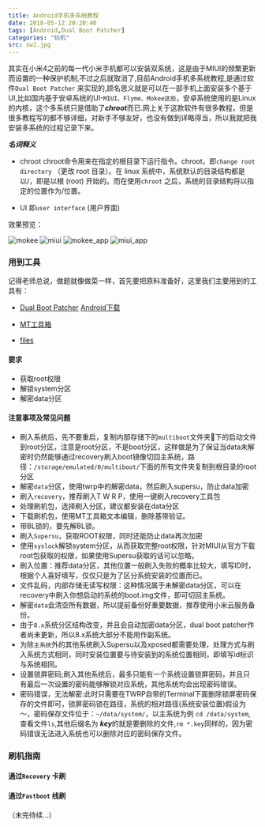 ```yaml
---
title: Android手机多系统教程
date: 2018-05-12 20:20:40
tags: [Android,Dual Boot Patcher]
categories: "玩机"
src: sw1.jpg
---
```

其实在小米4之前的每一代小米手机都可以安装双系统，这是由于MIUI的频繁更新而设置的一种保护机制,不过之后就取消了,目前Android手机多系统教程,是通过软件` Dual Boot Patcher ` 来实现的,顾名思义就是可以在一部手机上面安装多个基于UI,比如国内基于安卓系统的UI-` MIUI、Flyme、Mokee这些 `，安卓系统使用的是Linux的内核，这个多系统只是借助了***chroot***而已.网上关于这款软件有很多教程，但是很多教程写的都不够详细，对新手不够友好，也没有做到详略得当，所以我就把我安装多系统的过程记录下来。

<!--more-->

***名词释义***
- chroot
chroot命令用来在指定的根目录下运行指令。chroot，即` change root directory ` （更改 root 目录）。在 linux 系统中，系统默认的目录结构都是以/，即是以根 (root) 开始的。而在使用` chroot ` 之后，系统的目录结构将以指定的位置作为/位置。

- UI
即` user interface ` (用户界面)

效果预览：

![mokee](desktop.png)
![miui](interface.png)
![mokee_app](interface_mokee.png)
![miui_app](interface_miui.png)



### 用到工具

记得老师总说，做题就像做菜一样，首先要把原料准备好，这里我们主要用到的工具有：
- [Dual Boot Patcher](https://dbp.noobdev.io/) [Android下载](https://dbp.noobdev.io/files/9.3.0.r493.g32c14fd5/Android/DualBootPatcherAndroid-9.3.0.r493.g32c14fd5-snapshot.apk)

- [MT工具箱](http://p5culcl8r.bkt.clouddn.com/bin.mt.plus-2.5.0-18042700-21048.apk)

- [files]()

#### 要求
- 获取root权限
- 解锁system分区
- 解密data分区

#### 注意事项及常见问题

- 刷入系统后，先不要重启，复制内部存储下的` multiboot `文件夹📁下的启动文件到root分区，注意是root分区，不是boot分区，这样做是为了保证当data未解密时仍然能够通过recovery刷入boot镜像切回主系统，路径：` /storage/emulated/0/multiboot/ `下面的所有文件夹复制到根目录的root分区
- 解密` data `分区，使用twrp中的解密data，然后刷入supersu，防止data加密
- 刷入` recovery `，推荐刷入T W R P，使用一键刷入recovery工具包
- 处理刷机包，选择刷入分区，建议都安装在data分区
- 下载刷机包，使用MT工具箱文本编辑，删除基带验证。
- 带BL锁的，要先解BL锁。
- 刷入` Supersu `，获取ROOT权限，同时还能防止data再次加密
- 使用` syslock `解锁system分区，从而获取完整root权限，针对MIUI从官方下载root包获取的权限，如果使用Supersu获取的话可以忽略。
- 刷入位置：推荐data分区，其他位置一般刷入失败的概率比较大，填写ID时，根据个人喜好填写，仅仅只是为了区分系统安装的位置而已。
- 文件乱码，内部存储无读写权限：这种情况属于未解密data分区，可以在recovery中刷入你想启动的系统的boot.img文件，即可切回主系统。
- 解密` data `会清空所有数据，所以提前备份好重要数据，推荐使用小米云服务备份。
- 由于` 8.x `系统分区结构改变，并且会自动加密data分区，dual boot patcher作者尚未更新，所以8.x系统大部分不能用作副系统。
- 为除` 主系统 `外的其他系统刷入Supersu以及xposed都需要处理，处理方式与刷入系统方式相同，同时安装位置要与待安装到的系统位置相同，即填写id标识与系统相同。
- 设置锁屏密码;刷入其他系统后，最多只能有一个系统设置锁屏密码，并且只有最后一次设置的密码能够解锁对应系统，其他系统均会出现密码错误。
- 密码错误，无法解密:此时只需要在TWRP自带的Terminal下面删除锁屏密码保存的文件即可，锁屏密码锁在路径，系统的相对路径(系统安装位置)假设为～，密码保存文件位于：` ~/data/system/ `，以主系统为例 ` cd /data/system `,查看文件` ls `,其他后缀名为 ***key***的就是要删除的文件,` rm *.key `同样的，因为密码错误无法进入系统也可以删除对应的密码保存文件。

### 刷机指南



#### 通过` Recovery ` 卡刷
#### 通过` Fastboot ` 线刷

（未完待续...）
<div id="app"></div>
<!-- 加载 cplayer 脚本 -->
<script src="https://cdn.jsdelivr.net/gh/MoePlayer/cPlayer/dist/cplayer.js"></script>
<script>
  let player = new cplayer({
    element: document.getElementById('app'),
    autoplay: true,
    showPlaylist: true,
    playlist: [
      {
        src: 'http://ozkg680jm.bkt.clouddn.com/%E6%A3%AE%E6%B0%B8%E7%9C%9F%E7%94%B1%E7%BE%8E-Mermaid%20girl%20%28Extended%20RRver.%29.flac',
        poster: 'http://ozkg680jm.bkt.clouddn.com/Mermaid%20girl%20%28Extended%20RRver.%29.jpg',
        name: 'Mermaid girl (Extended RRver.)',
        artist: '森永真由美'
      },
      {
        src: 'http://ozkg680jm.bkt.clouddn.com/%E6%A3%AE%E6%B0%B8%E5%8D%83%E6%89%8D-%E3%83%9F%E3%83%81%E3%83%8E%E3%83%81%E3%83%A2%E3%82%B7%E3%83%BC%E3%82%AD%E3%83%9F%E3%83%8E%E3%82%AD%E3%83%A2%E3%83%81%20%28%E8%B7%AF%E4%B8%8A%E7%9A%84%E7%8C%AB%E5%B0%BE%E8%8D%89%20%E4%BD%A0%E7%9A%84%E5%BF%83%E6%83%85%29.mp3',
        poster: 'http://ozkg680jm.bkt.clouddn.com/%E3%83%9F%E3%83%81%E3%83%8E%E3%83%81%E3%83%A2%E3%82%B7%E3%83%BC%E3%82%AD%E3%83%9F%E3%83%8E%E3%82%AD%E3%83%A2%E3%83%81%20%28%E8%B7%AF%E4%B8%8A%E7%9A%84%E7%8C%AB%E5%B0%BE%E8%8D%89%20%E4%BD%A0%E7%9A%84%E5%BF%83%E6%83%85%29.jpg',
        name: '路上的猫尾草 你的心情',
        artist: '森永千才'
      },
      {
        src: 'http://ozkg680jm.bkt.clouddn.com/%E5%AD%99%E9%9C%B2-%E6%9B%BE%E7%BB%8F%E7%88%B1%E8%BF%87%E8%B0%81.flac',
        poster: 'http://ozkg680jm.bkt.clouddn.com/%E6%9B%BE%E7%BB%8F%E7%88%B1%E8%BF%87%E8%B0%81.jpg',
        name: '曾经爱过谁',
        artist: '孙露'

      },
      {
        src: 'http://ozkg680jm.bkt.clouddn.com/%E8%B5%B5%E7%B4%AB%E9%AA%85-%E5%8F%AF%E4%B9%90.mp3',
        poster: 'http://ozkg680jm.bkt.clouddn.com/%E5%8F%AF%E4%B9%90-%E8%B5%B5%E7%B4%AB%E9%AA%85.jpg',
        name: '可乐',
        artist: '赵紫骅',
        lyric: '[ti:可乐]\n[ar:赵浴辰]\n[al:可乐]\n[by:]\n[offset:0]\n[00:00.10]可乐 - 赵紫骅\n[00:00.20]词：赵紫骅\n[00:00.30]曲：赵紫骅\n[00:00.40]\n[00:31.20]可惜在遇见我那天你并不快乐\n[00:36.42]\n[00:38.20]可能是因为我们相遇的太晚了\n[00:44.47]\n[00:45.62]可是我要走了\n[00:48.51]\n[00:49.34]可温暖要走了\n[00:52.18]\n[00:53.08]可否有另一个我在你身后给予快乐\n[00:59.54]\n[01:01.37]可当我牵着你的手傻乎乎的乐\n[01:06.33]\n[01:08.17]渴望的爱情终于在我生命出现了\n[01:14.57]\n[01:15.65]可时间倒数了\n[01:18.55]\n[01:19.23]可你的答案停住了\n[01:22.49]\n[01:23.10]可想到你的脸我还是很快乐\n[01:30.16]可能你不快乐\n[01:33.39]\n[01:34.09]可惜你不快乐\n[01:36.89]\n[01:37.74]可能是我的爱情它来的太晚了\n[01:44.66]\n[01:45.64]可他给了你些什么\n[01:49.82]你是不是真快乐\n[01:53.50]可要听我的话别再为他犯傻了\n[02:00.16]可能你不快乐\n[02:03.93]可我要你快乐\n[02:07.37]\n[02:07.94]可能是我的爱情它来的太晚了\n[02:14.99]\n[02:15.68]可我只想对你说\n[02:19.40]我绝对不退出了\n[02:23.16]可以让你快乐是我的快乐\n[02:32.58]\n[02:42.46]可当我牵着你的手傻乎乎的乐\n[02:47.64]\n[02:49.43]渴望的爱情终于在我生命出现了\n[02:55.87]\n[02:56.96]可时间倒数了\n[03:00.00]\n[03:00.58]可你的答案停住了\n[03:03.82]\n[03:04.39]可想到你的脸我还是很快乐\n[03:11.04]\n[03:11.72]可能你不快乐\n[03:15.15]可惜你不快乐\n[03:18.51]\n[03:19.16]可能是我的爱情它来的太晚了\n[03:26.26]\n[03:26.91]可他给了你些什么\n[03:30.52]\n[03:31.09]你是不是真快乐\n[03:34.82]可要听我的话别再为他犯傻了\n[03:41.40]可能你不快乐\n[03:45.16]可我要你快乐\n[03:49.22]可能是我的爱情它来的太晚了\n[03:56.96]可我只想对你说\n[04:00.65]我绝对不退出了\n[04:04.45]可以让你快乐是我的快乐\n[04:16.24]\n[04:24.76]不快乐\n[04:25.87]\n[04:26.60]可惜你不快乐\n[04:29.42]\n[04:30.55]可能是我的爱情它来的太晚了\n[04:38.19]可他给了你些什么\n[04:41.92]\n[04:42.44]你是不是真快乐\n[04:46.04]可要听我的话别再为他犯傻了\n[04:52.72]可能你不快乐\n[04:56.35]可我要你快乐\n[04:59.81]\n[05:00.44]可能是我的爱情它来的太晚了\n[05:08.16]可我只想对你说][05:11.39][05:11.91]我绝对不退出了[05:15.09][05:15.63]可以让你快乐是我的快乐'
      }
    ]
  })
</script>


